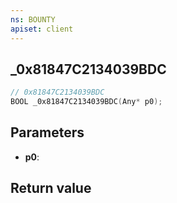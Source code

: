 ```yaml
---
ns: BOUNTY
apiset: client
---
```

## _0x81847C2134039BDC

```c
// 0x81847C2134039BDC
BOOL _0x81847C2134039BDC(Any* p0);
```


## Parameters
* **p0**:

## Return value

